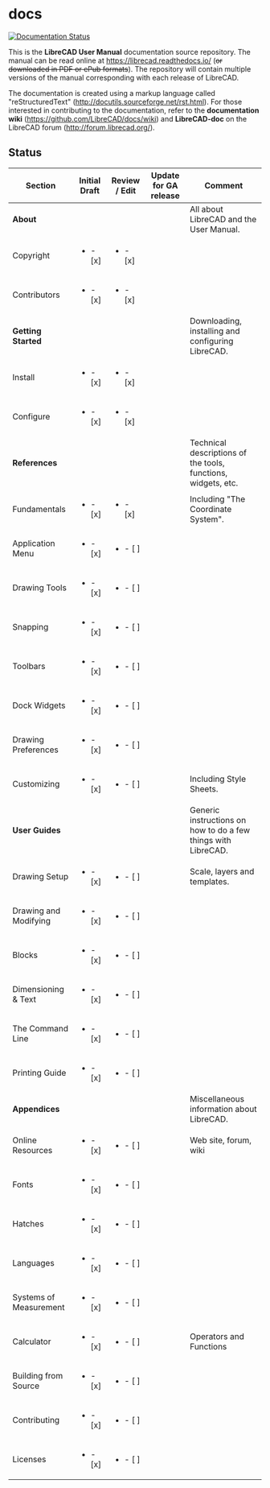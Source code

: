# docs
[![Documentation Status](https://readthedocs.org/projects/librecad/badge/?version=latest)](https://librecad.readthedocs.io/en/latest/?badge=latest)

This is the **LibreCAD User Manual** documentation source repository.  The manual can be read online at https://librecad.readthedocs.io/ (~~or downloaded in PDF or ePub formats~~). The repository will contain multiple versions of the manual corresponding with each release of LibreCAD.

The documentation is created using a markup language called "reStructuredText" (http://docutils.sourceforge.net/rst.html).  For those interested in contributing to the documentation, refer to the **documentation wiki** (https://github.com/LibreCAD/docs/wiki) and **LibreCAD-doc** on the LibreCAD forum (http://forum.librecad.org/).


## Status 


Section | Initial Draft | Review / Edit | Update for GA release | Comment
--- | --- | --- | --- | ---
**About** |   |   |   | All about LibreCAD and the User Manual.
   Copyright | <ul><li>- [x] </li></ul> | <ul><li>- [x] </li></ul> |   | 
   Contributors | <ul><li>- [x] </li></ul> | <ul><li>- [x] </li></ul> |   | 
**Getting Started** |   |   |   | Downloading, installing and configuring LibreCAD.
   Install | <ul><li>- [x] </li></ul> | <ul><li>- [x] </li></ul> |   | 
   Configure | <ul><li>- [x] </li></ul> | <ul><li>- [x] </li></ul> |   | 
**References** |   |   |   | Technical descriptions of the tools, functions, widgets, etc.
   Fundamentals | <ul><li>- [x] </li></ul> | <ul><li>- [x] </li></ul> |   | Including "The Coordinate System".
   Application Menu | <ul><li>- [x] </li></ul> | <ul><li>- [ ] </li></ul> |   | 
   Drawing Tools | <ul><li>- [x] </li></ul> | <ul><li>- [ ] </li></ul> |   | 
   Snapping | <ul><li>- [x] </li></ul> | <ul><li>- [ ] </li></ul> |   | 
   Toolbars | <ul><li>- [x] </li></ul> | <ul><li>- [ ] </li></ul> |   | 
   Dock Widgets | <ul><li>- [x] </li></ul> | <ul><li>- [ ] </li></ul> |   | 
   Drawing Preferences | <ul><li>- [x] </li></ul> | <ul><li>- [ ] </li></ul> |   | 
   Customizing | <ul><li>- [x] </li></ul> | <ul><li>- [ ] </li></ul> |   | Including Style Sheets.
**User Guides** |   |   |   | Generic instructions on how to do a few things with LibreCAD.
   Drawing Setup | <ul><li>- [x] </li></ul> | <ul><li>- [ ] </li></ul> |   | Scale, layers and templates.
   Drawing and Modifying | <ul><li>- [x] </li></ul> | <ul><li>- [ ] </li></ul> |   | 
   Blocks | <ul><li>- [x] </li></ul> | <ul><li>- [ ] </li></ul> |   | 
   Dimensioning & Text | <ul><li>- [x] </li></ul> | <ul><li>- [ ] </li></ul> |   | 
   The Command Line | <ul><li>- [x] </li></ul> | <ul><li>- [ ] </li></ul> |   | 
   Printing Guide | <ul><li>- [x] </li></ul> | <ul><li>- [ ] </li></ul> |   | 
**Appendices** |   |   |   | Miscellaneous information about LibreCAD.
   Online Resources | <ul><li>- [x] </li></ul> | <ul><li>- [ ] </li></ul> |   | Web site, forum, wiki
   Fonts | <ul><li>- [x] </li></ul> | <ul><li>- [ ] </li></ul> |   | 
   Hatches | <ul><li>- [x] </li></ul> | <ul><li>- [ ] </li></ul> |   | 
   Languages | <ul><li>- [x] </li></ul> | <ul><li>- [ ] </li></ul> |   | 
   Systems of Measurement | <ul><li>- [x] </li></ul> | <ul><li>- [ ] </li></ul> |   | 
   Calculator | <ul><li>- [x] </li></ul> | <ul><li>- [ ] </li></ul> |   | Operators and Functions
   Building from Source | <ul><li>- [x] </li></ul> | <ul><li>- [ ] </li></ul> |   | 
   Contributing | <ul><li>- [x] </li></ul> | <ul><li>- [ ] </li></ul> |   | 
   Licenses | <ul><li>- [x] </li></ul> | <ul><li>- [ ] </li></ul> |   | 

